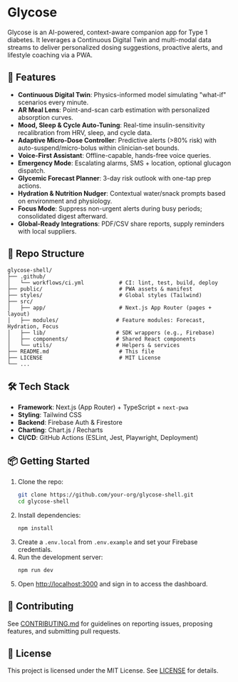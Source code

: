 # Glycose

Glycose is an AI-powered, context-aware companion app for Type 1 diabetes. It leverages a Continuous Digital Twin and multi-modal data streams to deliver personalized dosing suggestions, proactive alerts, and lifestyle coaching via a PWA.

## 🚀 Features
- **Continuous Digital Twin**: Physics-informed model simulating "what-if" scenarios every minute.
- **AR Meal Lens**: Point-and-scan carb estimation with personalized absorption curves.
- **Mood, Sleep & Cycle Auto-Tuning**: Real-time insulin-sensitivity recalibration from HRV, sleep, and cycle data.
- **Adaptive Micro-Dose Controller**: Predictive alerts (>80% risk) with auto-suspend/micro-bolus within clinician-set bounds.
- **Voice-First Assistant**: Offline-capable, hands-free voice queries.
- **Emergency Mode**: Escalating alarms, SMS + location, optional glucagon dispatch.
- **Glycemic Forecast Planner**: 3-day risk outlook with one-tap prep actions.
- **Hydration & Nutrition Nudger**: Contextual water/snack prompts based on environment and physiology.
- **Focus Mode**: Suppress non-urgent alerts during busy periods; consolidated digest afterward.
- **Global-Ready Integrations**: PDF/CSV share reports, supply reminders with local suppliers.

## 📂 Repo Structure
```
glycose-shell/
├── .github/
│   └── workflows/ci.yml           # CI: lint, test, build, deploy
├── public/                        # PWA assets & manifest
├── styles/                        # Global styles (Tailwind)
├── src/
│   ├── app/                       # Next.js App Router (pages + layout)
│   ├── modules/                  # Feature modules: Forecast, Hydration, Focus
│   ├── lib/                      # SDK wrappers (e.g., Firebase)
│   ├── components/               # Shared React components
│   └── utils/                    # Helpers & services
├── README.md                      # This file
├── LICENSE                        # MIT License
└── ...
```

## 🛠 Tech Stack
- **Framework**: Next.js (App Router) + TypeScript + `next-pwa`
- **Styling**: Tailwind CSS
- **Backend**: Firebase Auth & Firestore
- **Charting**: Chart.js / Recharts
- **CI/CD**: GitHub Actions (ESLint, Jest, Playwright, Deployment)

## 📦 Getting Started
1. Clone the repo:
   ```bash
   git clone https://github.com/your-org/glycose-shell.git
   cd glycose-shell
   ```
2. Install dependencies:
   ```bash
   npm install
   ```
3. Create a `.env.local` from `.env.example` and set your Firebase credentials.
4. Run the development server:
   ```bash
   npm run dev
   ```
5. Open [http://localhost:3000](http://localhost:3000) and sign in to access the dashboard.

## 🤝 Contributing
See [CONTRIBUTING.md](./.github/CONTRIBUTING.md) for guidelines on reporting issues, proposing features, and submitting pull requests.

## 📜 License
This project is licensed under the MIT License. See [LICENSE](./LICENSE) for details.

